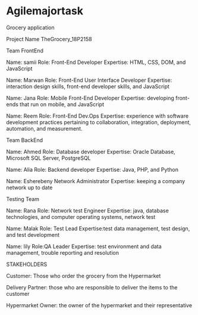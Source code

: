 # Agilemajortask
Grocery application

Project Name TheGrocery_18P2158

Team FrontEnd

Name: samii Role: Front-End Developer Expertise: HTML, CSS, DOM, and JavaScript

Name: Marwan Role: Front-End User Interface Developer Expertise: interaction design skills, front-end developer skills, and JavaScript

Name: Jana Role: Mobile Front-End Developer Expertise: developing front-ends that run on mobile, and JavaScript

Name: Reem Role: Front-End Dev.Ops Expertise: experience with software development practices pertaining to collaboration, integration, deployment, automation, and measurement.

Team BackEnd 

Name: Ahmed Role: Database developer Expertise: Oracle Database, Microsoft SQL Server, PostgreSQL

Name: Alia Role: Backend developer Expertise: Java, PHP, and Python

Name: Esherebeny Network Administrator  Expertise: keeping a company network up to date 

Testing Team 

Name: Rana Role: Network test Engineer Expertise: java, database technologies, and computer operating systems, network test

Name: Malak Role: Test Lead Expertise:test data management, test design, and test development

Name: lily Role:QA Leader Expertise: test environment and data management, trouble reporting and resolution

STAKEHOLDERS

Customer: Those who order the grocery from the Hypermarket 

Delivery Partner: those who are responsible to deliver the items to the customer 

Hypermarket Owner: the owner of the hypermarket and their representative 


